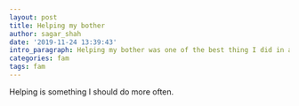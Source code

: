 ```yaml
---
layout: post
title: Helping my bother
author: sagar_shah
date: '2019-11-24 13:39:43'
intro_paragraph: Helping my bother was one of the best thing I did in a while.
categories: fam
tags: fam
---
```

Helping is something I should do more often.
